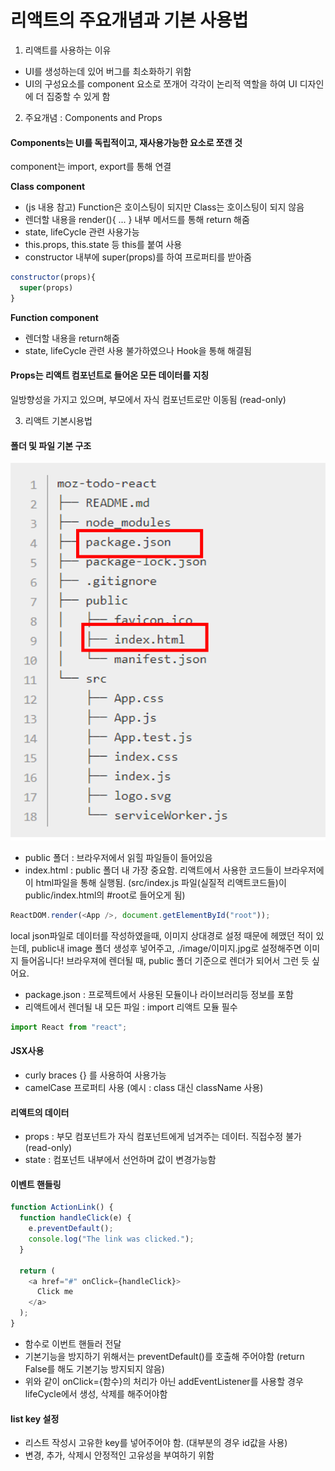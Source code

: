 # 리액트의 주요개념과 기본 사용법

1. 리액트를 사용하는 이유

- UI를 생성하는데 있어 버그를 최소화하기 위함
- UI의 구성요소를 component 요소로 쪼개어 각각이 논리적 역할을 하여 UI 디자인에 더 집중할 수 있게 함

2. 주요개념 : Components and Props

#### Components는 UI를 독립적이고, 재사용가능한 요소로 쪼갠 것

component는 import, export를 통해 연결

**Class component**

- (js 내용 참고) Function은 호이스팅이 되지만 Class는 호이스팅이 되지 않음
- 렌더할 내용을 render(){ ... } 내부 메서드를 통해 return 해줌
- state, lifeCycle 관련 사용가능
- this.props, this.state 등 this를 붙여 사용
- constructor 내부에 super(props)를 하여 프로퍼티를 받아줌

```javascript
constructor(props){
  super(props)
}
```

**Function component**

- 렌더할 내용을 return해줌
- state, lifeCycle 관련 사용 불가하였으나 Hook을 통해 해결됨

#### Props는 리액트 컴포넌트로 들어온 모든 데이터를 지칭

일방향성을 가지고 있으며, 부모에서 자식 컴포넌트로만 이동됨 (read-only)

3. 리액트 기본시용법

#### 폴더 및 파일 기본 구조

![basictree](./images/basicTree.png)

- public 폴더 : 브라우저에서 읽힐 파일들이 들어있음
- index.html : public 폴더 내 가장 중요함. 리액트에서 사용한 코드들이 브라우저에 이 html파일을 통해 실행됨.
  (src/index.js 파일(실질적 리액트코드들)이 public/index.html의 #root로 들어오게 됨)

```javascript
ReactDOM.render(<App />, document.getElementById("root"));
```

local json파일로 데이터를 작성하였을때, 이미지 상대경로 설정 때문에 헤맸던 적이 있는데, public내 image 폴더 생성후 넣어주고, ./image/이미지.jpg로 설정해주면 이미지 들어옵니다!
브라우져에 렌더될 때, public 폴더 기준으로 렌더가 되어서 그런 듯 싶어요.

- package.json : 프로젝트에서 사용된 모듈이나 라이브러리등 정보를 포함
- 리액트에서 렌더될 내 모든 파일 : import 리액트 모듈 필수

```javascript
import React from "react";
```

#### JSX사용

- curly braces {} 를 사용하여 사용가능
- camelCase 프로퍼티 사용 (예시 : class 대신 className 사용)

#### 리액트의 데이터

- props : 부모 컴포넌트가 자식 컴포넌트에게 넘겨주는 데이터. 직접수정 불가 (read-only)
- state : 컴포넌트 내부에서 선언하며 값이 변경가능함

#### 이벤트 핸들링

```javascript
function ActionLink() {
  function handleClick(e) {
    e.preventDefault();
    console.log("The link was clicked.");
  }

  return (
    <a href="#" onClick={handleClick}>
      Click me
    </a>
  );
}
```

- 함수로 이번트 핸들러 전달
- 기본기능을 방지하기 위해서는 preventDefault()를 호출해 주어야함 (return False를 해도 기본기능 방지되지 않음)
- 위와 같이 onClick={함수}의 처리가 아닌 addEventListener를 사용할 경우 lifeCycle에서 생성, 삭제를 해주어야함

#### list key 설정

- 리스트 작성시 고유한 key를 넣어주어야 함. (대부분의 경우 id값을 사용)
- 변경, 추가, 삭제시 안정적인 고유성을 부여하기 위함
